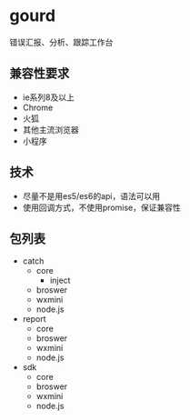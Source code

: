 # gourd
错误汇报、分析、跟踪工作台


## 兼容性要求
- ie系列8及以上
- Chrome
- 火狐
- 其他主流浏览器
- 小程序

## 技术
- 尽量不是用es5/es6的api，语法可以用
- 使用回调方式，不使用promise，保证兼容性


## 包列表
- catch
    - core
        - inject
    - broswer
    - wxmini
    - node.js
- report
    - core
    - broswer
    - wxmini
    - node.js
- sdk
    - core
    - broswer
    - wxmini
    - node.js